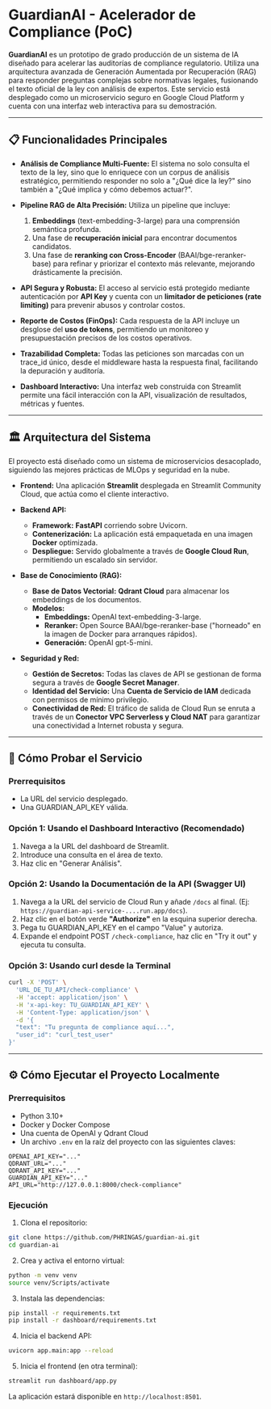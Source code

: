 # GuardianAI - Acelerador de Compliance (PoC)

**GuardianAI** es un prototipo de grado producción de un sistema de IA diseñado para acelerar las auditorías de compliance regulatorio. Utiliza una arquitectura avanzada de Generación Aumentada por Recuperación (RAG) para responder preguntas complejas sobre normativas legales, fusionando el texto oficial de la ley con análisis de expertos. Este servicio está desplegado como un microservicio seguro en Google Cloud Platform y cuenta con una interfaz web interactiva para su demostración.

---

## 📋 Funcionalidades Principales

- **Análisis de Compliance Multi-Fuente:** El sistema no solo consulta el texto de la ley, sino que lo enriquece con un corpus de análisis estratégico, permitiendo responder no solo a "¿Qué dice la ley?" sino también a "¿Qué implica y cómo debemos actuar?".

- **Pipeline RAG de Alta Precisión:** Utiliza un pipeline que incluye:
  1. **Embeddings** (text-embedding-3-large) para una comprensión semántica profunda.
  2. Una fase de **recuperación inicial** para encontrar documentos candidatos.
  3. Una fase de **reranking con Cross-Encoder** (BAAI/bge-reranker-base) para refinar y priorizar el contexto más relevante, mejorando drásticamente la precisión.

- **API Segura y Robusta:** El acceso al servicio está protegido mediante autenticación por **API Key** y cuenta con un **limitador de peticiones (rate limiting)** para prevenir abusos y controlar costos.

- **Reporte de Costos (FinOps):** Cada respuesta de la API incluye un desglose del **uso de tokens**, permitiendo un monitoreo y presupuestación precisos de los costos operativos.

- **Trazabilidad Completa:** Todas las peticiones son marcadas con un trace_id único, desde el middleware hasta la respuesta final, facilitando la depuración y auditoría.

- **Dashboard Interactivo:** Una interfaz web construida con Streamlit permite una fácil interacción con la API, visualización de resultados, métricas y fuentes.

---

## 🏛️ Arquitectura del Sistema

El proyecto está diseñado como un sistema de microservicios desacoplado, siguiendo las mejores prácticas de MLOps y seguridad en la nube.

- **Frontend:** Una aplicación **Streamlit** desplegada en Streamlit Community Cloud, que actúa como el cliente interactivo.

- **Backend API:**
  - **Framework:** **FastAPI** corriendo sobre Uvicorn.
  - **Contenerización:** La aplicación está empaquetada en una imagen **Docker** optimizada.
  - **Despliegue:** Servido globalmente a través de **Google Cloud Run**, permitiendo un escalado sin servidor.

- **Base de Conocimiento (RAG):**
  - **Base de Datos Vectorial:** **Qdrant Cloud** para almacenar los embeddings de los documentos.
  - **Modelos:**
    - **Embeddings:** OpenAI text-embedding-3-large.
    - **Reranker:** Open Source BAAI/bge-reranker-base ("horneado" en la imagen de Docker para arranques rápidos).
    - **Generación:** OpenAI gpt-5-mini.

- **Seguridad y Red:**
  - **Gestión de Secretos:** Todas las claves de API se gestionan de forma segura a través de **Google Secret Manager**.
  - **Identidad del Servicio:** Una **Cuenta de Servicio de IAM** dedicada con permisos de mínimo privilegio.
  - **Conectividad de Red:** El tráfico de salida de Cloud Run se enruta a través de un **Conector VPC Serverless y Cloud NAT** para garantizar una conectividad a Internet robusta y segura.

---

## 🚀 Cómo Probar el Servicio

### Prerrequisitos

- La URL del servicio desplegado.
- Una GUARDIAN_API_KEY válida.

### Opción 1: Usando el Dashboard Interactivo (Recomendado)

1. Navega a la URL del dashboard de Streamlit.
2. Introduce una consulta en el área de texto.
3. Haz clic en "Generar Análisis".

### Opción 2: Usando la Documentación de la API (Swagger UI)

1. Navega a la URL del servicio de Cloud Run y añade `/docs` al final. (Ej: `https://guardian-api-service-....run.app/docs`).
2. Haz clic en el botón verde **"Authorize"** en la esquina superior derecha.
3. Pega tu GUARDIAN_API_KEY en el campo "Value" y autoriza.
4. Expande el endpoint POST `/check-compliance`, haz clic en "Try it out" y ejecuta tu consulta.

### Opción 3: Usando curl desde la Terminal

```bash
curl -X 'POST' \
  'URL_DE_TU_API/check-compliance' \
  -H 'accept: application/json' \
  -H 'x-api-key: TU_GUARDIAN_API_KEY' \
  -H 'Content-Type: application/json' \
  -d '{
  "text": "Tu pregunta de compliance aquí...",
  "user_id": "curl_test_user"
}'
```

---

## ⚙️ Cómo Ejecutar el Proyecto Localmente

### Prerrequisitos

- Python 3.10+
- Docker y Docker Compose
- Una cuenta de OpenAI y Qdrant Cloud
- Un archivo `.env` en la raíz del proyecto con las siguientes claves:

```env
OPENAI_API_KEY="..."
QDRANT_URL="..."
QDRANT_API_KEY="..."
GUARDIAN_API_KEY="..."
API_URL="http://127.0.0.1:8000/check-compliance"
```

### Ejecución

1. Clona el repositorio:

```bash
git clone https://github.com/PHRINGAS/guardian-ai.git
cd guardian-ai
```

2. Crea y activa el entorno virtual:

```bash
python -m venv venv
source venv/Scripts/activate
```

3. Instala las dependencias:

```bash
pip install -r requirements.txt
pip install -r dashboard/requirements.txt
```

4. Inicia el backend API:

```bash
uvicorn app.main:app --reload
```

5. Inicia el frontend (en otra terminal):

```bash
streamlit run dashboard/app.py
```

La aplicación estará disponible en `http://localhost:8501`.
